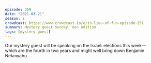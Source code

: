 ```yaml
---
episode: 359
date: "2021-03-21"
season: 2
crowdcast: https://www.crowdcast.io/e/in-lieu-of-fun-episode-251
summary: Mystery guest Sunday, Ben edition
tags: [mystery-guest]
---
```

Our mystery guest will be speaking on the Israeli elections this week—which are the fourth in two years and might well bring down Benjamin Netanyahu.
